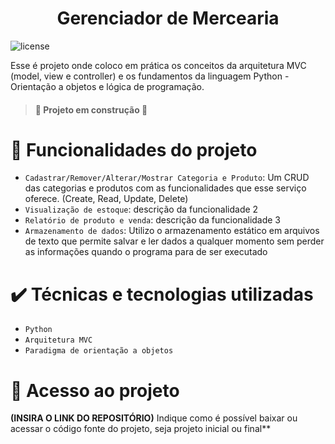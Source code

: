 <h1 align="center"> Gerenciador de Mercearia </h1>


![license](https://img.shields.io/badge/license-MIT-green)




Esse é projeto onde coloco em prática os conceitos da arquitetura MVC (model, view e controller) e os fundamentos da linguagem Python - Orientação a objetos e lógica de programação.

<h4>

> :construction:  Projeto em construção  :construction:

</h4>

# :hammer: Funcionalidades do projeto

- `Cadastrar/Remover/Alterar/Mostrar Categoria e Produto`: Um CRUD das categorias e produtos com as funcionalidades  que esse serviço oferece. (Create, Read, Update, Delete)
&nbsp;
- `Visualização de estoque`: descrição da funcionalidade 2
&nbsp;
- `Relatório de produto e venda`: descrição da funcionalidade 3
&nbsp;
- ``Armazenamento de dados``: Utilizo o armazenamento estático em arquivos de texto que permite salvar e ler dados a qualquer momento sem perder as informações quando o programa para de ser executado

# ✔️ Técnicas e tecnologias utilizadas

- ``Python``
- ``Arquitetura MVC``
- ``Paradigma de orientação a objetos``


# 📁 Acesso ao projeto

**(INSIRA O LINK DO REPOSITÓRIO)**
Indique como é possível baixar ou acessar o código fonte do projeto, seja projeto inicial ou final**

